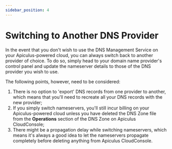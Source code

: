 ```yaml
---
sidebar_position: 4
---
```

# Switching to Another DNS Provider

In the event that you don't wish to use the DNS Management Service on your Apiculus-powered cloud, you can always switch back to another provider of choice. To do so, simply head to your domain name provider's control panel and update the nameserver details to those of the DNS provider you wish to use.

The following points, however, need to be considered:

1. There is no option to 'export' DNS records from one provider to another, which means that you'll need to recreate all your DNS records with the new provider;
2. If you simply switch nameservers, you'll still incur billing on your Apiculus-powered cloud unless you have deleted the DNS Zone file from the **Operations** section of the DNS Zone on Apiculus CloudConsole;
3. There might be a propagation delay while switching nameservers, which means it's always a good idea to let the nameservers propagate completely before deleting anything from Apiculus CloudConsole.